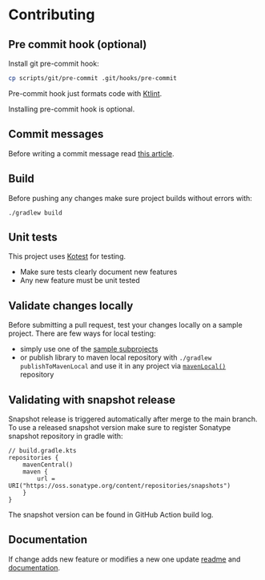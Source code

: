 # Contributing

## Pre commit hook (optional)

Install git pre-commit hook:

```sh
cp scripts/git/pre-commit .git/hooks/pre-commit
```

Pre-commit hook just formats code with [Ktlint](https://pinterest.github.io/ktlint).

Installing pre-commit hook is optional.

## Commit messages

Before writing a commit message read [this article](https://chris.beams.io/posts/git-commit/).

## Build

Before pushing any changes make sure project builds without errors with:

```
./gradlew build
```

## Unit tests

This project uses [Kotest](https://kotest.io/) for testing.

- Make sure tests clearly document new features
- Any new feature must be unit tested

## Validate changes locally

Before submitting a pull request, test your changes locally on a sample project.
There are few ways for local testing:

- simply use one of the [sample subprojects](/samples)
- or publish library to maven local repository with `./gradlew publishToMavenLocal` and use it in any project via [`mavenLocal()`](https://docs.gradle.org/current/userguide/declaring_repositories.html#sub:maven_local) repository

## Validating with snapshot release

Snapshot release is triggered automatically after merge to the main branch.
To use a released snapshot version make sure to register Sonatype snapshot repository in gradle with:

```
// build.gradle.kts
repositories {
    mavenCentral()
    maven {
        url = URI("https://oss.sonatype.org/content/repositories/snapshots")
    }
}
```

The snapshot version can be found in GitHub Action build log.

## Documentation

If change adds new feature or modifies a new one
update [readme](/README.md) and [documentation](/docs).